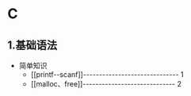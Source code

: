 
# C

## 1.基础语法
- 简单知识
    - [[printf--scanf]]------------------------------  1
    - [[malloc、free]]-----------------------------   2

